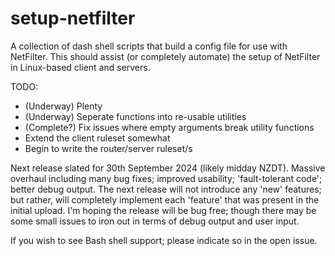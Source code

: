 # setup-netfilter
A collection of dash shell scripts that build a config file for use with NetFilter.
This should assist (or completely automate) the setup of NetFilter in Linux-based client and servers.

TODO:
- (Underway) Plenty
- (Underway) Seperate functions into re-usable utilities
- (Complete?) Fix issues where empty arguments break utility functions
- Extend the client ruleset somewhat
- Begin to write the router/server ruleset/s

Next release slated for 30th September 2024 (likely midday NZDT).
Massive overhaul including many bug fixes; improved usability; 'fault-tolerant code'; better debug output.
The next release will not introduce any 'new' features; but rather, will completely implement each 'feature' that was present
in the initial upload. I'm hoping the release will be bug free; though there may be some small issues to iron out in terms of debug output and user input.

If you wish to see Bash shell support; please indicate so in the open issue.
